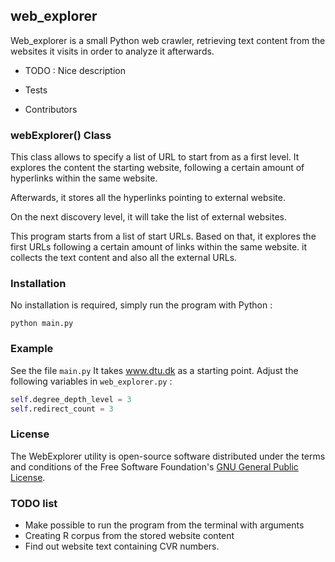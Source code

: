 ## web_explorer

Web_explorer is a small Python web crawler, retrieving text content from the
websites it visits in order to analyze it afterwards.

* TODO : Nice description

* Tests
* Contributors


### webExplorer() Class
This class allows to specify a list of URL to start from as a first level. It explores the content the starting website, following a certain amount of hyperlinks within the same website.

Afterwards, it stores all the hyperlinks pointing to external website.

On the next discovery level, it will take the list of external websites.

This program starts from a list of start URLs. Based on that, it explores the first URLs following a certain amount of links within the same website. it collects the text content and also all the external URLs.

### Installation
No installation is required, simply run the program with Python :
```
python main.py
```

### Example
See the file `main.py`
It takes www.dtu.dk as a starting point. Adjust the following variables in `web_explorer.py` :
```python
self.degree_depth_level = 3
self.redirect_count = 3
```

### License
The WebExplorer utility is open-source software distributed under the terms and conditions of the Free Software Foundation's [GNU General Public License](http://www.gnu.org/licenses/gpl.html).  

### TODO list
* Make possible to run the program from the terminal with arguments
* Creating R corpus from the stored website content
* Find out website text containing CVR numbers.
